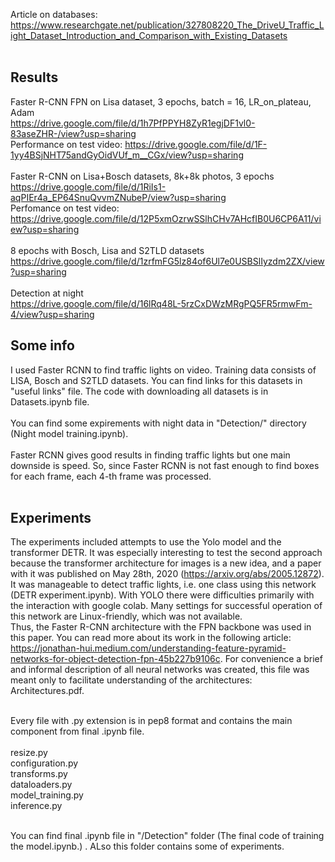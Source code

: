 
Article on databases: https://www.researchgate.net/publication/327808220_The_DriveU_Traffic_Light_Dataset_Introduction_and_Comparison_with_Existing_Datasets <br> <br>

## Results
Faster R-CNN FPN on Lisa dataset, 3 epochs, batch = 16, LR_on_plateau, Adam <br>
https://drive.google.com/file/d/1h7PfPPYH8ZyR1egjDF1vl0-83aseZHR-/view?usp=sharing <br>
Performance on test video: https://drive.google.com/file/d/1F-1yy4BSjNHT75andGyOidVUf_m__CGx/view?usp=sharing <br> <br>
Faster R-CNN on Lisa+Bosch datasets, 8k+8k photos, 3 epochs <br>
https://drive.google.com/file/d/1RiIs1-aqPIEr4a_EP64SnuQvvmZNubeP/view?usp=sharing <br>
Perfomance on test video: https://drive.google.com/file/d/12P5xmOzrwSSlhCHv7AHcfIB0U6CP6A11/view?usp=sharing <br><br>
8 epochs with Bosch, Lisa and S2TLD datasets <br>
https://drive.google.com/file/d/1zrfmFG5lz84of6Ul7e0USBSlIyzdm2ZX/view?usp=sharing <br> <br>
Detection at night <br>
https://drive.google.com/file/d/16lRq48L-5rzCxDWzMRgPQ5FR5rmwFm-4/view?usp=sharing


## Some info

I used Faster RCNN to find traffic lights on video. Training data consists of LISA, Bosch and S2TLD datasets. You can find links for this datasets in "useful links" file. The code with downloading all datasets is in Datasets.ipynb file. <br><br>
You can find some expirements with night data in "Detection/" directory (Night model training.ipynb). <br><br>
Faster RCNN gives good results in finding traffic lights but one main downside is speed. So, since Faster RCNN is not fast enough to find boxes for each frame, each 4-th frame was processed. <br><br> 

## Experiments

The experiments included attempts to use the Yolo model and the transformer DETR. It was especially interesting to test the second approach because the transformer architecture for images is a new idea, and a paper with it was published on May 28th, 2020 (https://arxiv.org/abs/2005.12872). It was manageable to detect traffic lights, i.e. one class using this network (DETR experiment.ipynb). With YOLO there were difficulties primarily with the interaction with google colab. Many settings for successful operation of this network are Linux-friendly, which was not available. <br>
Thus, the Faster R-CNN architecture with the FPN backbone was used in this paper. You can read more about its work in the following article: https://jonathan-hui.medium.com/understanding-feature-pyramid-networks-for-object-detection-fpn-45b227b9106c. For convenience a brief and informal description of all neural networks was created, this file was meant only to facilitate understanding of the architectures: Architectures.pdf. <br><br>


Every file with .py extension is in pep8 format and contains the main component from final .ipynb file. <br><br>
resize.py <br>
configuration.py <br>
transforms.py <br>
dataloaders.py <br>
model_training.py <br>
inference.py <br> <br>


You can find final .ipynb file in "/Detection" folder (The final code of training the model.ipynb.) . ALso this folder contains some of experiments.<br>

